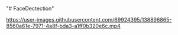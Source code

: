 "# FaceDectection" 


https://user-images.githubusercontent.com/69924395/138896865-8560a61e-7971-4a8f-bda3-a1ff0b320e6c.mp4

